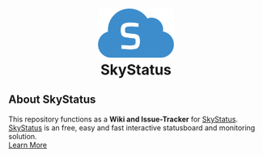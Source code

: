 <h1 align="center">
    <img src="/SkyStatusLogo.svg" width="150" alt="SkyStatus"><br>
    SkyStatus
</h1>

## About SkyStatus

This repository functions as a **Wiki and Issue-Tracker** for <a href="https://skystatus.eu" target="_BLANK">SkyStatus</a>. <a href="https://skystatus.eu" target="_BLANK">SkyStatus</a> is an free, easy and fast interactive statusboard and monitoring solution.  
<a href="https://skystatus.eu" target="_BLANK">Learn More</a>
